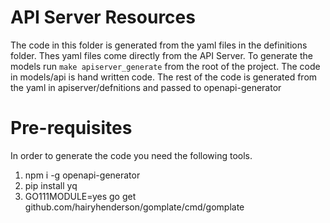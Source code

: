 # API Server Resources

The code in this folder is generated from the yaml files in the definitions folder. Thes yaml files come directly from the API Server.
To generate the models run `make apiserver_generate` from the root of the project.
The code in models/api is hand written code. The rest of the code is generated from the yaml in apiserver/defnitions and passed to openapi-generator

# Pre-requisites
In order to generate the code you need the following tools.
1. npm i -g openapi-generator
2. pip install yq
3. GO111MODULE=yes go get github.com/hairyhenderson/gomplate/cmd/gomplate